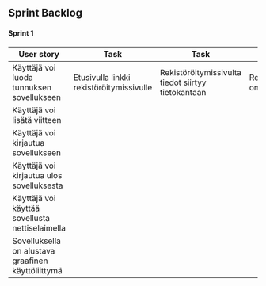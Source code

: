 ## Sprint Backlog
#### Sprint 1

|User story | Task | Task | Task | Task   |
|---|---|---|---|---|
| Käyttäjä voi luoda tunnuksen sovellukseen  |  Etusivulla linkki rekistöröitymissivulle  |  Rekistöröitymissivulta tiedot siirtyy tietokantaan  | Rekistöröitymissivulla on lomake tiedoille  | Salasana tallennetaan salattuna  | Käyttäjänimen täytyy olla uniikki | Salasanan pitää olla yli 8 merkkiä | Käyttäjätunnuksen pitää olla yli 3 merkkiä |
| Käyttäjä voi lisätä viitteen  |   |   |   |   |
| Käyttäjä voi kirjautua sovellukseen  |   |   |   |   |
| Käyttäjä voi kirjautua ulos sovelluksesta |   |   |   |
| Käyttäjä voi käyttää sovellusta nettiselaimella |  |   |  |
| Sovelluksella on alustava graafinen käyttöliittymä |   |   |
